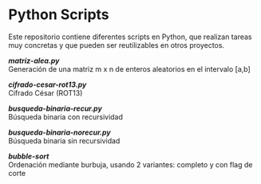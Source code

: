 # Python Scripts
Este repositorio contiene diferentes scripts en Python, que realizan tareas muy concretas y que pueden ser reutilizables en otros proyectos.

***matriz-alea.py***  
Generación de una matriz m x n de enteros aleatorios en el intervalo [a,b]

***cifrado-cesar-rot13.py***  
Cifrado César (ROT13)

***busqueda-binaria-recur.py***  
Búsqueda binaria con recursividad

***busqueda-binaria-norecur.py***  
Búsqueda binaria sin recursividad

***bubble-sort***  
Ordenación mediante burbuja, usando 2 variantes: completo y con flag de corte
